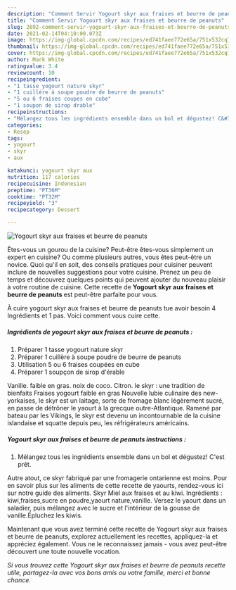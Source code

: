 ```yaml
---
description: "Comment Servir Yogourt skyr aux fraises et beurre de peanuts"
title: "Comment Servir Yogourt skyr aux fraises et beurre de peanuts"
slug: 2692-comment-servir-yogourt-skyr-aux-fraises-et-beurre-de-peanuts
date: 2021-02-14T04:10:00.073Z
image: https://img-global.cpcdn.com/recipes/ed741faee772e65a/751x532cq70/yogourt-skyr-aux-fraises-et-beurre-de-peanuts-photo-principale-de-la-recette.jpg
thumbnail: https://img-global.cpcdn.com/recipes/ed741faee772e65a/751x532cq70/yogourt-skyr-aux-fraises-et-beurre-de-peanuts-photo-principale-de-la-recette.jpg
cover: https://img-global.cpcdn.com/recipes/ed741faee772e65a/751x532cq70/yogourt-skyr-aux-fraises-et-beurre-de-peanuts-photo-principale-de-la-recette.jpg
author: Mark White
ratingvalue: 3.4
reviewcount: 10
recipeingredient:
- "1 tasse yogourt nature skyr"
- "1 cuillère à soupe poudre de beurre de peanuts"
- "5 ou 6 fraises coupes en cube"
- "1 soupon de sirop drable"
recipeinstructions:
- "Mélangez tous les ingrédients ensemble dans un bol et dégustez! C&#39;est prêt."
categories:
- Resep
tags:
- yogourt
- skyr
- aux

katakunci: yogourt skyr aux 
nutrition: 117 calories
recipecuisine: Indonesian
preptime: "PT36M"
cooktime: "PT32M"
recipeyield: "3"
recipecategory: Dessert

---
```



![Yogourt skyr aux fraises et beurre de peanuts](https://img-global.cpcdn.com/recipes/ed741faee772e65a/751x532cq70/yogourt-skyr-aux-fraises-et-beurre-de-peanuts-photo-principale-de-la-recette.jpg)

Êtes-vous un gourou de la cuisine? Peut-être êtes-vous simplement un expert en cuisine? Ou comme plusieurs autres, vous êtes peut-être un novice. Quoi qu'il en soit, des conseils pratiques pour cuisiner peuvent inclure de nouvelles suggestions pour votre cuisine. Prenez un peu de temps et découvrez quelques points qui peuvent ajouter du nouveau plaisir à votre routine de cuisine. Cette recette de <strong> Yogourt skyr aux fraises et beurre de peanuts </strong> est peut-être parfaite pour vous.

<!--inarticleads1-->

À cuire yogourt skyr aux fraises et beurre de peanuts tue avoir besoin 4 Ingrédients et 1 pas. Voici comment vous cuire cette.

##### Ingrédients de yogourt skyr aux fraises et beurre de peanuts :

1. Préparer 1 tasse yogourt nature skyr
1. Préparer 1 cuillère à soupe poudre de beurre de peanuts
1. Utilisation 5 ou 6 fraises coupées en cube
1. Préparer 1 soupçon de sirop d&#39;érable


Vanille. faible en gras. noix de coco. Citron. le skyr : une tradition de bienfaits Fraises yogourt faible en gras Nouvelle lubie culinaire des new-yorkaises, le skyr est un laitage, sorte de fromage blanc légèrement sucré, en passe de détrôner le yaourt à la grecque outre-Atlantique. Ramené par bateau par les Vikings, le skyr est devenu un incontournable de la cuisine islandaise et squatte depuis peu, les réfrigérateurs américains. 

<!--inarticleads2-->

##### Yogourt skyr aux fraises et beurre de peanuts instructions :

1. Mélangez tous les ingrédients ensemble dans un bol et dégustez! C&#39;est prêt.


Autre atout, ce skyr fabriqué par une fromagerie ontarienne est moins. Pour en savoir plus sur les aliments de cette recette de yaourts, rendez-vous ici sur notre guide des aliments. Skyr Miel aux fraises et au kiwi. Ingrédients : kiwi,fraises,sucre en poudre,yaourt nature,vanille. Versez le yaourt dans un saladier, puis mélangez avec le sucre et l&#39;intérieur de la gousse de vanille.Épluchez les kiwis. 

<!--inarticleads1-->

<p>
Maintenant que vous avez terminé cette recette de Yogourt skyr aux fraises et beurre de peanuts, explorez actuellement les recettes, appliquez-la et appréciez également. Vous ne le reconnaissez jamais - vous avez peut-être découvert une toute nouvelle vocation.
</p>

<p>
<i>Si vous trouvez cette Yogourt skyr aux fraises et beurre de peanuts recette utile, partagez-la avec vos bons amis ou votre famille, merci et bonne chance.</i>
</p>
